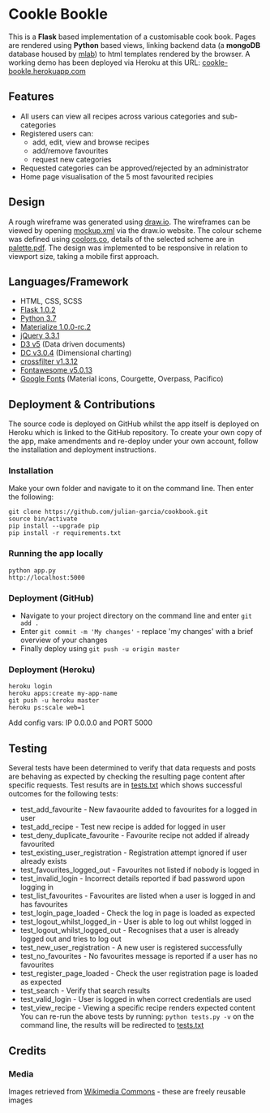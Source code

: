 # Cookle Bookle
This is a **Flask** based implementation of a customisable cook book. Pages are rendered using **Python** based views, linking backend data (a **mongoDB** database housed by [mlab](https://mlab.com)) to html templates rendered by the browser. A working demo has been deployed via Heroku at this URL: [cookle-bookle.herokuapp.com](https://cookle-bookle.herokuapp.com)

## Features
- All users can view all recipes across various categories and sub-categories
- Registered users can:
  - add, edit, view and browse recipes
  - add/remove favourites
  - request new categories
- Requested categories can be approved/rejected by an administrator
- Home page visualisation of the 5 most favourited recipies

## Design
A rough wireframe was generated using [draw.io](https://www.draw.io). The wireframes can be viewed by
opening [mockup.xml](resources/mockup.xml) via the draw.io website. The colour scheme was defined using
[coolors.co](https://coolors.co), details of the selected scheme are in [palette.pdf](resources/palette.pdf). The design was implemented to be responsive in relation to viewport size, taking a mobile first approach.

## Languages/Framework
- HTML, CSS, SCSS
- [Flask 1.0.2](http://flask.pocoo.org)
- [Python 3.7](https://www.python.org)
- [Materialize 1.0.0-rc.2](https://materializecss.com)
- [jQuery 3.3.1](https://jquery.com)
- [D3 v5](https://d3js.org) (Data driven documents)
- [DC v3.0.4](https://dc-js.github.io/dc.js/) (Dimensional charting)
- [crossfilter v1.3.12](https://github.com/crossfilter/crossfilter/wiki)
- [Fontawesome v5.0.13](https://fontawesome.com)
- [Google Fonts](https://fonts.google.com) (Material icons, Courgette, Overpass, Pacifico)

## Deployment & Contributions
The source code is deployed on GitHub whilst the app itself is deployed on Heroku which is linked to the GitHub repository. To create your own copy of the app, make amendments and re-deploy under your own account, follow the installation and deployment instructions.
### Installation
Make your own folder and navigate to it on the command line. Then enter the following:
```
git clone https://github.com/julian-garcia/cookbook.git
source bin/activate
pip install --upgrade pip
pip install -r requirements.txt
```
### Running the app locally
```
python app.py
http://localhost:5000
```
### Deployment (GitHub)
- Navigate to your project directory on the command line and enter `git add .` 
- Enter `git commit -m 'My changes'` - replace 'my changes' with a brief overview of your changes
- Finally deploy using `git push -u origin master`
### Deployment (Heroku)
```
heroku login
heroku apps:create my-app-name
git push -u heroku master
heroku ps:scale web=1
```
Add config vars: IP 0.0.0.0 and PORT 5000

## Testing
Several tests have been determined to verify that data requests and posts are behaving as expected by checking the resulting page content after specific requests. Test results are in [tests.txt](tests.txt) which shows successful outcomes for the following tests:
- test_add_favourite - New favaourite added to favourites for a logged in user
- test_add_recipe - Test new recipe is added for logged in user
- test_deny_duplicate_favourite - Favourite recipe not added if already favourited
- test_existing_user_registration - Registration attempt ignored if user already exists
- test_favourites_logged_out - Favourites not listed if nobody is logged in
- test_invalid_login - Incorrect details reported if bad password upon logging in
- test_list_favourites - Favourites are listed when a user is logged in and has favourites
- test_login_page_loaded - Check the log in page is loaded as expected
- test_logout_whilst_logged_in - User is able to log out whilst logged in
- test_logout_whilst_logged_out - Recognises that a user is already logged out and tries to log out
- test_new_user_registration - A new user is registered successfully
- test_no_favourites - No favourites message is reported if a user has no favourites
- test_register_page_loaded - Check the user registration page is loaded as expected
- test_search - Verify that search results
- test_valid_login - User is logged in when correct credentials are used
- test_view_recipe - Viewing a specific recipe renders expected content
You can re-run the above tests by running: `python tests.py -v` on the command line, the results will be redirected to [tests.txt](tests.txt)

## Credits
### Media
Images retrieved from [Wikimedia Commons](https://commons.wikimedia.org/wiki/Main_Page) - these are freely reusable images
